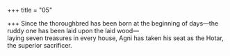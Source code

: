 +++
title = "05"

+++
Since the thoroughbred has been born at the beginning of days—the  ruddy one has been laid upon the laid wood—  
laying seven treasures in every house, Agni has taken his seat as the  Hotar, the superior sacrificer.  